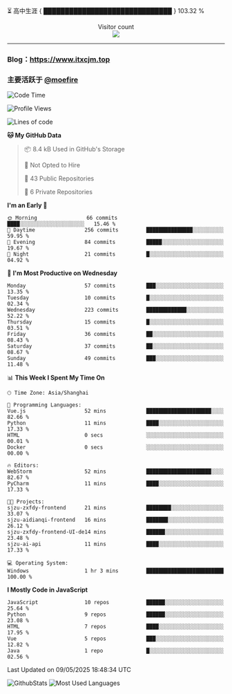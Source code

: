 ⏳ 高中生涯 { ██████████████████████████████ } 103.32 %
<p align="center"> 
  Visitor count<br>
  <img src="https://profile-counter.glitch.me/itxcjm/count.svg" />
</p>

---
### Blog：https://www.itxcjm.top
### 主要活跃于 [@moefire](https://github.com/moefire)
<!--START_SECTION:waka-->
![Code Time](http://img.shields.io/badge/Code%20Time-63%20hrs%2041%20mins-blue)

![Profile Views](http://img.shields.io/badge/Profile%20Views-0-blue)

![Lines of code](https://img.shields.io/badge/From%20Hello%20World%20I%27ve%20Written-817.1%20thousand%20lines%20of%20code-blue)

**🐱 My GitHub Data** 

> 📦 8.4 kB Used in GitHub's Storage 
 > 
> 🚫 Not Opted to Hire
 > 
> 📜 43 Public Repositories 
 > 
> 🔑 6 Private Repositories 
 > 
**I'm an Early 🐤** 

```text
🌞 Morning                66 commits          ████░░░░░░░░░░░░░░░░░░░░░   15.46 % 
🌆 Daytime                256 commits         ███████████████░░░░░░░░░░   59.95 % 
🌃 Evening                84 commits          █████░░░░░░░░░░░░░░░░░░░░   19.67 % 
🌙 Night                  21 commits          █░░░░░░░░░░░░░░░░░░░░░░░░   04.92 % 
```
📅 **I'm Most Productive on Wednesday** 

```text
Monday                   57 commits          ███░░░░░░░░░░░░░░░░░░░░░░   13.35 % 
Tuesday                  10 commits          █░░░░░░░░░░░░░░░░░░░░░░░░   02.34 % 
Wednesday                223 commits         █████████████░░░░░░░░░░░░   52.22 % 
Thursday                 15 commits          █░░░░░░░░░░░░░░░░░░░░░░░░   03.51 % 
Friday                   36 commits          ██░░░░░░░░░░░░░░░░░░░░░░░   08.43 % 
Saturday                 37 commits          ██░░░░░░░░░░░░░░░░░░░░░░░   08.67 % 
Sunday                   49 commits          ███░░░░░░░░░░░░░░░░░░░░░░   11.48 % 
```


📊 **This Week I Spent My Time On** 

```text
🕑︎ Time Zone: Asia/Shanghai

💬 Programming Languages: 
Vue.js                   52 mins             █████████████████████░░░░   82.66 % 
Python                   11 mins             ████░░░░░░░░░░░░░░░░░░░░░   17.33 % 
HTML                     0 secs              ░░░░░░░░░░░░░░░░░░░░░░░░░   00.01 % 
Docker                   0 secs              ░░░░░░░░░░░░░░░░░░░░░░░░░   00.00 % 

🔥 Editors: 
WebStorm                 52 mins             █████████████████████░░░░   82.67 % 
PyCharm                  11 mins             ████░░░░░░░░░░░░░░░░░░░░░   17.33 % 

🐱‍💻 Projects: 
sjzu-zxfdy-frontend      21 mins             ████████░░░░░░░░░░░░░░░░░   33.07 % 
sjzu-aidianqi-frontend   16 mins             ███████░░░░░░░░░░░░░░░░░░   26.12 % 
sjzu-zxfdy-frontend-UI-de14 mins             ██████░░░░░░░░░░░░░░░░░░░   23.48 % 
sjzu-ai-api              11 mins             ████░░░░░░░░░░░░░░░░░░░░░   17.33 % 

💻 Operating System: 
Windows                  1 hr 3 mins         █████████████████████████   100.00 % 
```

**I Mostly Code in JavaScript** 

```text
JavaScript               10 repos            ██████░░░░░░░░░░░░░░░░░░░   25.64 % 
Python                   9 repos             ██████░░░░░░░░░░░░░░░░░░░   23.08 % 
HTML                     7 repos             ████░░░░░░░░░░░░░░░░░░░░░   17.95 % 
Vue                      5 repos             ███░░░░░░░░░░░░░░░░░░░░░░   12.82 % 
Java                     1 repo              █░░░░░░░░░░░░░░░░░░░░░░░░   02.56 % 
```




 Last Updated on 09/05/2025 18:48:34 UTC
<!--END_SECTION:waka-->
![GithubStats](https://github-readme-stats-blue-three.vercel.app/api?username=itxcjm&show_icons=true&theme=light&layout=compact&locale=cn&include_all_commits=true&count_private=true&role=OWNER,ORGANIZATION_MEMBER,COLLABORATOR)
![Most Used Languages](https://github-readme-stats-blue-three.vercel.app/api/top-langs/?username=itxcjm&theme=light&layout=compact&count_private=true&role=OWNER,ORGANIZATION_MEMBER,COLLABORATOR)
